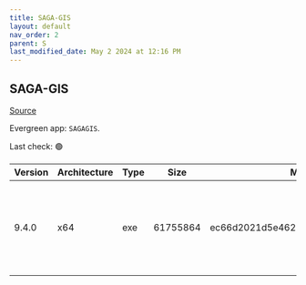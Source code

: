 ```yaml
---
title: SAGA-GIS
layout: default
nav_order: 2
parent: S
last_modified_date: May 2 2024 at 12:16 PM
---
```


## SAGA-GIS

[Source](http://www.saga-gis.org/)

Evergreen app: `SAGAGIS`. 

Last check: 🟢

| Version | Architecture | Type | Size     | Md5                              | URI                                                                                                                                                                                                                                                    |
| ------- | ------------ | ---- | -------- | -------------------------------- | ------------------------------------------------------------------------------------------------------------------------------------------------------------------------------------------------------------------------------------------------------ |
| 9.4.0   | x64          | exe  | 61755864 | ec66d2021d5e46201900dec795a5a1f1 | [https://sourceforge.net/projects/saga-gis/files/SAGA%20-%209/SAGA%20-%209.4.0/saga-9.4.0_x64.zip/saga-9.4.0_x64_setup.exe](https://sourceforge.net/projects/saga-gis/files/SAGA%20-%209/SAGA%20-%209.4.0/saga-9.4.0_x64.zip/saga-9.4.0_x64_setup.exe) |
